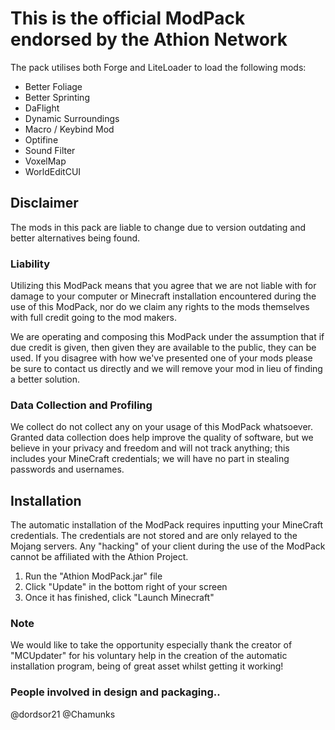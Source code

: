 # This is the official ModPack endorsed by the Athion Network

The pack utilises both Forge and LiteLoader to load the following mods:
  - Better Foliage
  - Better Sprinting
  - DaFlight
  - Dynamic Surroundings
  - Macro / Keybind Mod
  - Optifine
  - Sound Filter
  - VoxelMap
  - WorldEditCUI

## Disclaimer

 The mods in this pack are liable to change due to version outdating and better alternatives being
 found.

### Liability

 Utilizing this ModPack means that you agree that we are not liable with for damage to your computer or Minecraft installation encountered during the use of this ModPack, nor do we claim any rights to the mods themselves with full credit going to the mod makers.

 We are operating and composing this ModPack under the assumption that if due credit is given, then given they are available to the public, they can be used.  If you disagree with how we've presented one of your mods please be sure to contact us directly and we will remove your mod in lieu of finding a better solution.

### Data Collection and Profiling

 We collect do not collect any on your usage of this ModPack whatsoever.  Granted data collection does help improve the quality of software, but we believe in your privacy and freedom and will not track anything; this includes your MineCraft credentials; we will have no part in stealing passwords and usernames.  

## Installation

The automatic installation of the ModPack requires inputting your MineCraft credentials. The credentials are not stored and are only relayed to the Mojang servers. Any "hacking" of your client during the use of the ModPack cannot be affiliated with the Athion Project.

   1. Run the "Athion ModPack.jar" file
   2. Click "Update" in the bottom right of your screen
   3. Once it has finished, click "Launch Minecraft"
 
### Note

  We would like to take the opportunity especially thank the creator of "MCUpdater" for his voluntary help in the creation of the automatic installation program, being of great asset whilst getting it working!

### People involved in design and packaging..

@dordsor21
@Chamunks